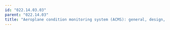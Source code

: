 ```yaml
---
id: "022.14.03.03"
parent: "022.14.03"
title: "Aeroplane condition monitoring system (ACMS): general, design, operation"
---
```

